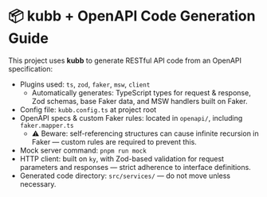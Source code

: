 # 📦 kubb + OpenAPI Code Generation Guide

This project uses **kubb** to generate RESTful API code from an OpenAPI specification:

- Plugins used: `ts`, `zod`, `faker`, `msw`, `client`
    - Automatically generates: TypeScript types for request & response, Zod schemas, base Faker data, and MSW handlers built on Faker.
- Config file: `kubb.config.ts` at project root
- OpenAPI specs & custom Faker rules: located in `openapi/`, including `faker.mapper.ts`
    - ⚠️ Beware: self-referencing structures can cause infinite recursion in Faker — custom rules are required to prevent this.
- Mock server command: `pnpm run mock`
- HTTP client: built on `ky`, with Zod-based validation for request parameters and responses — strict adherence to interface definitions.
- Generated code directory: `src/services/` — do not move unless necessary.


